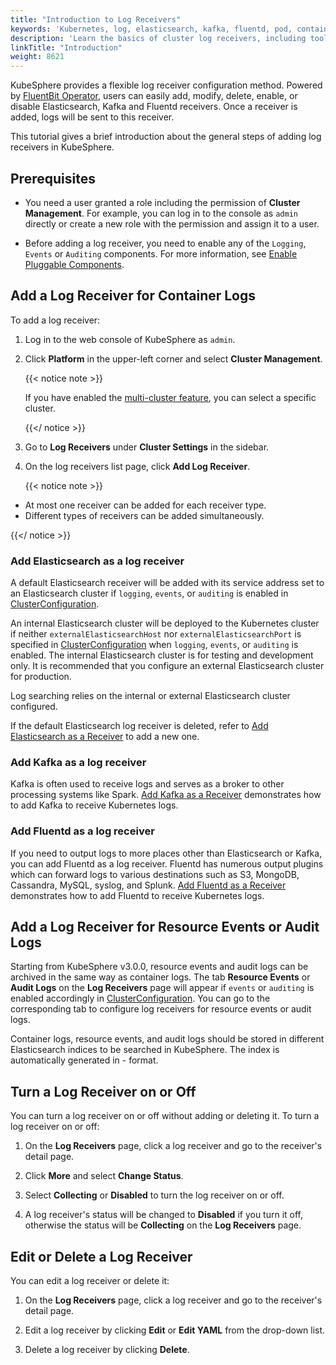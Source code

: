 ```yaml
---
title: "Introduction to Log Receivers"
keywords: 'Kubernetes, log, elasticsearch, kafka, fluentd, pod, container, fluentbit, output'
description: 'Learn the basics of cluster log receivers, including tools, and general steps.'
linkTitle: "Introduction"
weight: 8621
---
```


KubeSphere provides a flexible log receiver configuration method. Powered by [FluentBit Operator](https://github.com/kubesphere/fluentbit-operator/), users can easily add, modify, delete, enable, or disable Elasticsearch, Kafka and Fluentd receivers. Once a receiver is added, logs will be sent to this receiver.

This tutorial gives a brief introduction about the general steps of adding log receivers in KubeSphere.

## Prerequisites

- You need a user granted a role including the permission of **Cluster Management**. For example, you can log in to the console as `admin` directly or create a new role with the permission and assign it to a user.

- Before adding a log receiver, you need to enable any of the `Logging`, `Events` or `Auditing` components. For more information, see [Enable Pluggable Components](../../../../pluggable-components/).

## Add a Log Receiver for Container Logs

To add a log receiver:

1. Log in to the web console of KubeSphere as `admin`.

2. Click **Platform** in the upper-left corner and select **Cluster Management**.

   {{< notice note >}}

   If you have enabled the [multi-cluster feature](../../../../multicluster-management/), you can select a specific cluster.

   {{</ notice >}} 

3. Go to **Log Receivers** under **Cluster Settings** in the sidebar.

4. On the log receivers list page, click **Add Log Receiver**.

   {{< notice note >}}

- At most one receiver can be added for each receiver type.
- Different types of receivers can be added simultaneously.

{{</ notice >}}

### Add Elasticsearch as a log receiver

A default Elasticsearch receiver will be added with its service address set to an Elasticsearch cluster if `logging`, `events`, or `auditing` is enabled in [ClusterConfiguration](https://github.com/kubesphere/kubekey/blob/release-1.1/docs/config-example.md).

An internal Elasticsearch cluster will be deployed to the Kubernetes cluster if neither `externalElasticsearchHost` nor `externalElasticsearchPort` is specified in [ClusterConfiguration](https://github.com/kubesphere/kubekey/blob/release-1.1/docs/config-example.md) when `logging`, `events`, or `auditing` is enabled. The internal Elasticsearch cluster is for testing and development only. It is recommended that you configure an external Elasticsearch cluster for production.

Log searching relies on the internal or external Elasticsearch cluster configured.

If the default Elasticsearch log receiver is deleted, refer to [Add Elasticsearch as a Receiver](../add-es-as-receiver/) to add a new one.

### Add Kafka as a log receiver

Kafka is often used to receive logs and serves as a broker to other processing systems like Spark. [Add Kafka as a Receiver](../add-kafka-as-receiver/) demonstrates how to add Kafka to receive Kubernetes logs.

### Add Fluentd as a log receiver

If you need to output logs to more places other than Elasticsearch or Kafka, you can add Fluentd as a log receiver. Fluentd has numerous output plugins which can forward logs to various destinations such as S3, MongoDB, Cassandra, MySQL, syslog, and Splunk. [Add Fluentd as a Receiver](../add-fluentd-as-receiver/) demonstrates how to add Fluentd to receive Kubernetes logs.

## Add a Log Receiver for Resource Events or Audit Logs

Starting from KubeSphere v3.0.0, resource events and audit logs can be archived in the same way as container logs. The tab **Resource Events** or **Audit Logs** on the **Log Receivers** page will appear if `events` or `auditing` is enabled accordingly in [ClusterConfiguration](https://github.com/kubesphere/kubekey/blob/release-1.1/docs/config-example.md). You can go to the corresponding tab to configure log receivers for resource events or audit logs.

Container logs, resource events, and audit logs should be stored in different Elasticsearch indices to be searched in KubeSphere. The index is automatically generated in <Index prefix>-<Year-month-date> format.

## Turn a Log Receiver on or Off

You can turn a log receiver on or off without adding or deleting it. To turn a log receiver on or off:

1. On the **Log Receivers** page, click a log receiver and go to the receiver's detail page.
2. Click **More** and select **Change Status**.

3. Select **Collecting** or **Disabled** to turn the log receiver on or off.

4. A log receiver's status will be changed to **Disabled** if you turn it off, otherwise the status will be **Collecting** on the **Log Receivers** page.


## Edit or Delete a Log Receiver

You can edit a log receiver or delete it:

1. On the **Log Receivers** page, click a log receiver and go to the receiver's detail page.
2. Edit a log receiver by clicking **Edit** or **Edit YAML** from the drop-down list.

3. Delete a log receiver by clicking **Delete**.
